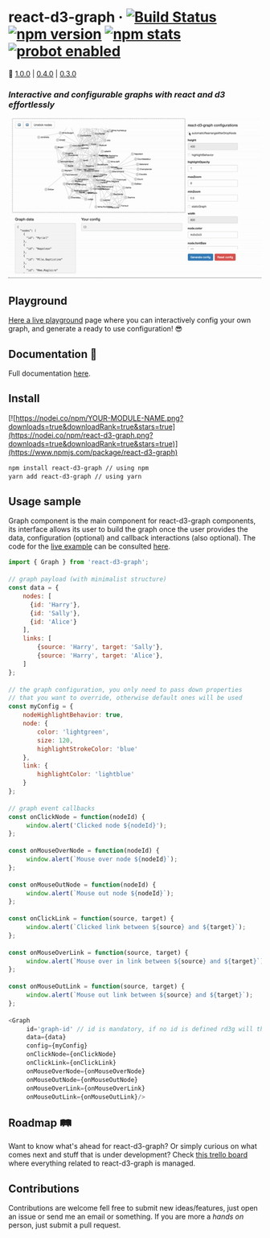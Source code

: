 # react-d3-graph &middot; [![Build Status](https://travis-ci.org/danielcaldas/react-d3-graph.svg?branch=master)](https://travis-ci.org/danielcaldas/react-d3-graph) [![npm version](https://img.shields.io/badge/npm-v1.0.0-blue.svg)](https://www.npmjs.com/package/react-d3-graph) [![npm stats](https://img.shields.io/badge/downloads-1k-brightgreen.svg)](https://npm-stat.com/charts.html?package=react-d3-graph&from=2017-04-25&to=2017-12-02) [![probot enabled](https://img.shields.io/badge/probot:stale-enabled-yellow.svg)](https://probot.github.io/)
:book:  [1.0.0](https://danielcaldas.github.io/react-d3-graph/docs/index.html) | [0.4.0](https://danielcaldas.github.io/react-d3-graph/docs/0.4.0.html) | [0.3.0](https://danielcaldas.github.io/react-d3-graph/docs/0.3.0.html)

### *Interactive and configurable graphs with react and d3 effortlessly*

[![react-d3-graph gif sample](https://github.com/danielcaldas/react-d3-graph/blob/master/sandbox/rd3g.gif?raw=true)](https://danielcaldas.github.io/react-d3-graph/sandbox/index.html)

## Playground
[Here a live playground](https://danielcaldas.github.io/react-d3-graph/sandbox/index.html) page where you can interactively config your own graph, and generate a ready to use configuration! :sunglasses:

## Documentation :book:
Full documentation [here](https://danielcaldas.github.io/react-d3-graph/docs/index.html).

## Install
[![https://nodei.co/npm/YOUR-MODULE-NAME.png?downloads=true&downloadRank=true&stars=true](https://nodei.co/npm/react-d3-graph.png?downloads=true&downloadRank=true&stars=true)](https://www.npmjs.com/package/react-d3-graph)


```bash
npm install react-d3-graph // using npm
yarn add react-d3-graph // using yarn
```

## Usage sample
Graph component is the main component for react-d3-graph components, its interface allows its user to build the graph once the user provides the data, configuration (optional) and callback interactions (also optional).
The code for the [live example](https://danielcaldas.github.io/react-d3-graph/sandbox/index.html) can be consulted [here](https://github.com/danielcaldas/react-d3-graph/blob/master/sandbox/Sandbox.jsxx).

```javascript
import { Graph } from 'react-d3-graph';

// graph payload (with minimalist structure)
const data = {
    nodes: [
      {id: 'Harry'},
      {id: 'Sally'},
      {id: 'Alice'}
    ],
    links: [
        {source: 'Harry', target: 'Sally'},
        {source: 'Harry', target: 'Alice'},
    ]
};

// the graph configuration, you only need to pass down properties
// that you want to override, otherwise default ones will be used
const myConfig = {
    nodeHighlightBehavior: true,
    node: {
        color: 'lightgreen',
        size: 120,
        highlightStrokeColor: 'blue'
    },
    link: {
        highlightColor: 'lightblue'
    }
};

// graph event callbacks
const onClickNode = function(nodeId) {
     window.alert('Clicked node ${nodeId}');
};

const onMouseOverNode = function(nodeId) {
     window.alert(`Mouse over node ${nodeId}`);
};

const onMouseOutNode = function(nodeId) {
     window.alert(`Mouse out node ${nodeId}`);
};

const onClickLink = function(source, target) {
     window.alert(`Clicked link between ${source} and ${target}`);
};

const onMouseOverLink = function(source, target) {
     window.alert(`Mouse over in link between ${source} and ${target}`);
};

const onMouseOutLink = function(source, target) {
     window.alert(`Mouse out link between ${source} and ${target}`);
};

<Graph
     id='graph-id' // id is mandatory, if no id is defined rd3g will throw an error
     data={data}
     config={myConfig}
     onClickNode={onClickNode}
     onClickLink={onClickLink}
     onMouseOverNode={onMouseOverNode}
     onMouseOutNode={onMouseOutNode}
     onMouseOverLink={onMouseOverLink}
     onMouseOutLink={onMouseOutLink}/>
```

## Roadmap :railway_track:
Want to know what's ahead for react-d3-graph? Or simply curious on what comes next and stuff that is under development?
Check [this trello board](https://trello.com/b/KrnmFXha/react-d3-graph) where everything related to react-d3-graph is managed.

## Contributions
Contributions are welcome fell free to submit new ideas/features, just open an issue or send me an email or something. If you are more a *hands on* person, just submit a pull request.
